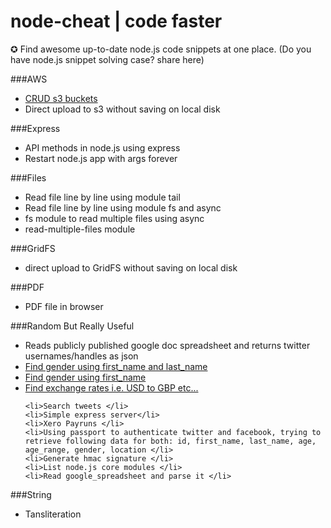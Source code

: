 # node-cheat | code faster
&#x272a; 
Find awesome up-to-date node.js code snippets at one place. (Do you have node.js snippet solving case? share here)


###AWS
<ul>
    <li><a href='https://github.com/zishon89us/node-cheat/blob/master/aws/s3/create_bucket.js' target='_blank'>CRUD s3 buckets</a></li>
    <li>Direct upload to s3 without saving on local disk </li>
</ul> 
###Express
<ul>
    <li>API methods in node.js using express </li>
    <li>Restart node.js app with args forever</li>
</ul> 
###Files
<ul>
    <li>Read file line by line using module tail</li>
    <li>Read file line by line using module fs and async</li>
    <li>fs module to read multiple files using async </li>
    <li>read-multiple-files module </li>
</ul>
###GridFS
<ul>
    <li>direct upload to GridFS without saving on local disk</li>
</ul>
###PDF
<ul>
    <li>PDF file in browser </li>
</ul> 
###Random But Really Useful
<ul>
    <li>Reads publicly published google doc spreadsheet and returns twitter usernames/handles as json </li>
    <li>
        <a href='https://github.com/zishon89us/node-cheat/blob/master/random/small_tasks/gender_by_name.js#L6' target='_blank'>
            Find gender using first_name and last_name 
        </a>
    </li> 
    <li>
        <a href='https://github.com/zishon89us/node-cheat/blob/master/random/small_tasks/gender_by_name.js#L25' target='_blank'>
            Find gender using first_name 
        </a>
    </li>
    <li>
        <a href='https://github.com/zishon89us/node-cheat/blob/master/random/small_tasks/exchange_api.js#L6' target='_blank'>
            Find exchange rates i.e. USD to GBP etc... 
        </a>    
    </li> 
    
    
    <li>Search tweets </li>
    <li>Simple express server</li> 
    <li>Xero Payruns </li>
    <li>Using passport to authenticate twitter and facebook, trying to retrieve following data for both: id, first_name, last_name, age, age_range, gender, location </li>
    <li>Generate hmac signature </li>
    <li>List node.js core modules </li>
    <li>Read google_spreadsheet and parse it </li>
</ul> 
###String
<ul>
    <li>Tansliteration</li>
</ul>
